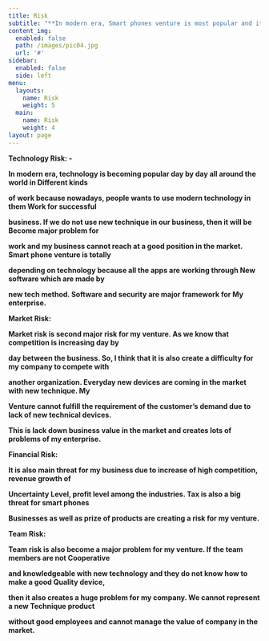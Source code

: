 ```yaml
---
title: Risk
subtitle: "**In modern era, Smart phones venture is most popular and it has different types of risks but the**\r\n\n**main risks for my business are: -**\r\n\n** Technology**\r\n\n** Market**\r\n\n** Financial**\r\n\n** Team**"
content_img:
  enabled: false
  path: /images/pic04.jpg
  url: '#'
sidebar:
  enabled: false
  side: left
menu:
  layouts:
    name: Risk
    weight: 5
  main:
    name: Risk
    weight: 4
layout: page
---
```

**Technology Risk: -**

**In modern era, technology is becoming popular day by day all around the world in Different kinds**

**of work because nowadays, people wants to use modern technology in them Work for successful**

**business. If we do not use new technique in our business, then it will be Become major problem for**

**work and my business cannot reach at a good position in the market. Smart phone venture is totally**

**depending on technology because all the apps are working through New software which are made by**

**new tech method. Software and security are major framework for My enterprise.**

**Market Risk:**

 **Market risk is second major risk for my venture. As we know that competition is increasing day by**

**day between the business. So, I think that it is also create a difficulty for my company to compete with**

**another organization. Everyday new devices are coming in the market with new technique. My**

**Venture cannot fulfill the requirement of the customer’s demand due to lack of new technical devices.**

**This is lack down business value in the market and creates lots of problems of my enterprise.**

**Financial Risk:**

**It is also main threat for my business due to increase of high competition, revenue growth of**

**Uncertainty Level, profit level among the industries. Tax is also a big threat for smart phones**

**Businesses as well as prize of products are creating a risk for my venture.**

**Team Risk:**

**Team risk is also become a major problem for my venture. If the team members are not Cooperative**

**and knowledgeable with new technology and they do not know how to make a good Quality device,**

**then it also creates a huge problem for my company. We cannot represent a new Technique product**

**without good employees and cannot manage the value of company in the market.**
